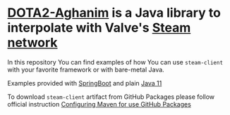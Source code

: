 # [DOTA2-Aghanim](https://github.com/andyislegend/dota2-aghanim) is a Java library to interpolate with Valve's [Steam network](http://store.steampowered.com/about)

In this repository You can find examples of how You can use `steam-client` with your favorite framework or with bare-metal Java.

Examples provided with [SpringBoot](https://spring.io/projects/spring-boot) and plain [Java 11](https://openjdk.java.net/projects/jdk/11/)

To download `steam-client` artifact from GitHub Packages please follow official instruction 
[Configuring Maven for use GitHub Packages](https://help.github.com/en/github/managing-packages-with-github-packages/configuring-apache-maven-for-use-with-github-packages) 
